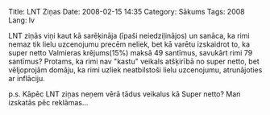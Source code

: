 Title: LNT Ziņas
Date: 2008-02-15 14:35
Category: Sākums
Tags: 2008
Lang: lv

LNT ziņās viņi kaut kā sarēķināja (īpaši neiedziļinājos) un sanāca, ka rimi nemaz tik lielu uzcenojumu precēm neliek, bet kā varētu izskaidrot to, ka super netto Valmieras krējums(15%) maksā 49 santīmus, savukārt rimi 79 santīmus? Protams, ka rimi nav "kastu" veikals atšķirībā no super netto, bet vēljoprojām domāju, ka rimi uzliek neatbilstoši lielu uzcenojumu, atrunājoties ar inflāciju.

p.s. Kāpēc LNT ziņas neņem vērā tādus veikalus kā Super netto? Man izskatās pēc reklāmas...
